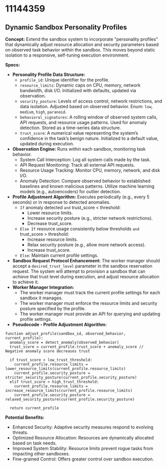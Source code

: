 # 11144359

## Dynamic Sandbox Personality Profiles

**Concept:** Extend the sandbox system to incorporate "personality profiles" that dynamically adjust resource allocation and security parameters based on observed task behavior *within* the sandbox. This moves beyond static isolation to a responsive, self-tuning execution environment.

**Specs:**

*   **Personality Profile Data Structure:**
    *   `profile_id`: Unique identifier for the profile.
    *   `resource_limits`:  Dynamic caps on CPU, memory, network bandwidth, disk I/O. Initialized with defaults, updated via observation.
    *   `security_posture`:  Levels of access control, network restrictions, and data isolation. Adjusted based on observed behavior.  Enum: `low`, `medium`, `high`, `paranoid`.
    *   `behavioral_signatures`:  A rolling window of observed system calls, API requests, and resource usage patterns.  Used for anomaly detection. Stored as a time-series data structure.
    *   `trust_score`: A numerical value representing the system’s confidence in the task’s benign nature. Initialized to a default value, updated during execution.
*   **Observation Engine:** Runs *within* each sandbox, monitoring task behavior.
    *   System Call Interception: Log all system calls made by the task.
    *   API Request Monitoring: Track all external API requests.
    *   Resource Usage Tracking: Monitor CPU, memory, network, and disk I/O.
    *   Anomaly Detection: Compare observed behavior to established baselines and known malicious patterns.  Utilize machine learning models (e.g., autoencoders) for outlier detection.
*   **Profile Adjustment Algorithm:** Executes periodically (e.g., every 5 seconds) or in response to detected anomalies.
    *   `If` anomaly detected `and` trust\_score < threshold:
        *   Lower resource limits.
        *   Increase security posture (e.g., stricter network restrictions).
        *   Decrease trust\_score.
    *   `Else If` resource usage consistently below thresholds `and` trust\_score > threshold:
        *   Increase resource limits.
        *   Relax security posture (e.g., allow more network access).
        *   Increase trust\_score.
    *   `Else`: Maintain current profile settings.
*   **Sandbox Request Protocol Enhancement:** The worker manager should accept a `desired_trust_level` parameter in the sandbox reservation request. The system will attempt to provision a sandbox that can *achieve* that trust level during execution, and adjust resource allocation to achieve it.
*   **Worker Manager Integration:**
    *   The worker manager must track the current profile settings for each sandbox it manages.
    *   The worker manager must enforce the resource limits and security posture specified by the profile.
    *   The worker manager must provide an API for querying and updating profile settings.
*   **Pseudocode - Profile Adjustment Algorithm:**

```
function adjust_profile(sandbox_id, observed_behavior, current_profile):
  anomaly_score = detect_anomaly(observed_behavior)
  trust_score = current_profile.trust_score + anomaly_score // Negative anomaly score decreases trust

  if trust_score < low_trust_threshold:
    current_profile.resource_limits = lower_resource_limits(current_profile.resource_limits)
    current_profile.security_posture = stricter_security_posture(current_profile.security_posture)
  elif trust_score > high_trust_threshold:
    current_profile.resource_limits = increase_resource_limits(current_profile.resource_limits)
    current_profile.security_posture = relaxed_security_posture(current_profile.security_posture)

  return current_profile
```

**Potential Benefits:**

*   Enhanced Security: Adaptive security measures respond to evolving threats.
*   Optimized Resource Allocation: Resources are dynamically allocated based on task needs.
*   Improved System Stability: Resource limits prevent rogue tasks from impacting other sandboxes.
*   Fine-grained Control: Offers greater control over sandbox execution.